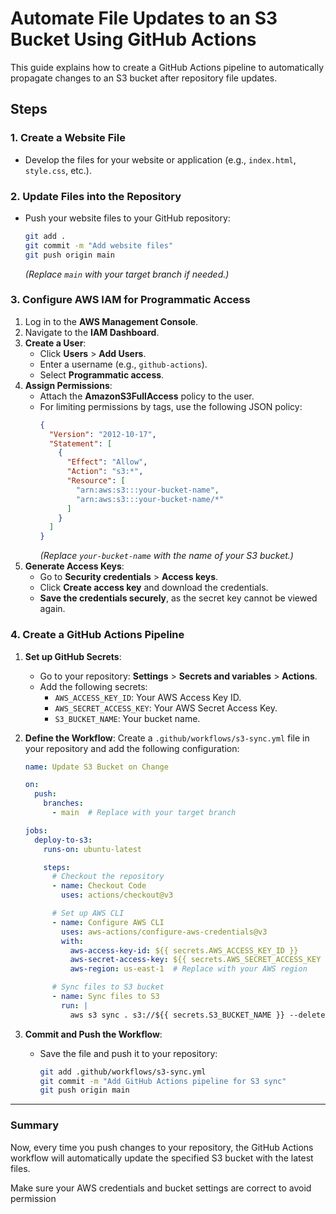 # Automate File Updates to an S3 Bucket Using GitHub Actions

This guide explains how to create a GitHub Actions pipeline to automatically propagate changes to an S3 bucket after repository file updates.

## Steps

### 1. Create a Website File
- Develop the files for your website or application (e.g., `index.html`, `style.css`, etc.).

### 2. Update Files into the Repository
- Push your website files to your GitHub repository:
  ```bash
  git add .
  git commit -m "Add website files"
  git push origin main
  ```
  *(Replace `main` with your target branch if needed.)*

### 3. Configure AWS IAM for Programmatic Access
1. Log in to the **AWS Management Console**.
2. Navigate to the **IAM Dashboard**.
3. **Create a User**:
   - Click **Users** > **Add Users**.
   - Enter a username (e.g., `github-actions`).
   - Select **Programmatic access**.
4. **Assign Permissions**:
   - Attach the **AmazonS3FullAccess** policy to the user.
   - For limiting permissions by tags, use the following JSON policy:
     ```json
     {
       "Version": "2012-10-17",
       "Statement": [
         {
           "Effect": "Allow",
           "Action": "s3:*",
           "Resource": [
             "arn:aws:s3:::your-bucket-name",
             "arn:aws:s3:::your-bucket-name/*"
           ]
         }
       ]
     }
     ```
     *(Replace `your-bucket-name` with the name of your S3 bucket.)*
5. **Generate Access Keys**:
   - Go to **Security credentials** > **Access keys**.
   - Click **Create access key** and download the credentials.
   - **Save the credentials securely**, as the secret key cannot be viewed again.

### 4. Create a GitHub Actions Pipeline
1. **Set up GitHub Secrets**:
   - Go to your repository: **Settings** > **Secrets and variables** > **Actions**.
   - Add the following secrets:
     - `AWS_ACCESS_KEY_ID`: Your AWS Access Key ID.
     - `AWS_SECRET_ACCESS_KEY`: Your AWS Secret Access Key.
     - `S3_BUCKET_NAME`: Your bucket name.

2. **Define the Workflow**:
   Create a `.github/workflows/s3-sync.yml` file in your repository and add the following configuration:
   ```yaml
   name: Update S3 Bucket on Change

   on:
     push:
       branches:
         - main  # Replace with your target branch

   jobs:
     deploy-to-s3:
       runs-on: ubuntu-latest

       steps:
         # Checkout the repository
         - name: Checkout Code
           uses: actions/checkout@v3

         # Set up AWS CLI
         - name: Configure AWS CLI
           uses: aws-actions/configure-aws-credentials@v3
           with:
             aws-access-key-id: ${{ secrets.AWS_ACCESS_KEY_ID }}
             aws-secret-access-key: ${{ secrets.AWS_SECRET_ACCESS_KEY }}
             aws-region: us-east-1  # Replace with your AWS region

         # Sync files to S3 bucket
         - name: Sync files to S3
           run: |
             aws s3 sync . s3://${{ secrets.S3_BUCKET_NAME }} --delete
   ```

3. **Commit and Push the Workflow**:
   - Save the file and push it to your repository:
     ```bash
     git add .github/workflows/s3-sync.yml
     git commit -m "Add GitHub Actions pipeline for S3 sync"
     git push origin main
     ```

---

### Summary
Now, every time you push changes to your repository, the GitHub Actions workflow will automatically update the specified S3 bucket with the latest files.

Make sure your AWS credentials and bucket settings are correct to avoid permission 
